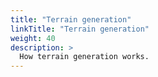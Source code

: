 ```yaml
---
title: "Terrain generation"
linkTitle: "Terrain generation"
weight: 40
description: >
  How terrain generation works.
---
```




